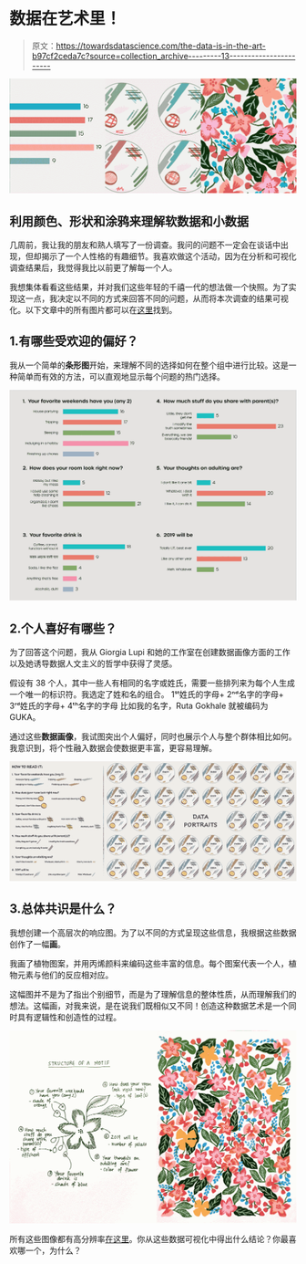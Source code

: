 # 数据在艺术里！

> 原文：<https://towardsdatascience.com/the-data-is-in-the-art-b97cf2ceda7c?source=collection_archive---------13----------------------->

![](img/9121c653d3ff5015a5a7383f984bfb4e.png)

## 利用颜色、形状和涂鸦来理解软数据和小数据

几周前，我让我的朋友和熟人填写了一份调查。我问的问题不一定会在谈话中出现，但却揭示了一个人性格的有趣细节。我喜欢做这个活动，因为在分析和可视化调查结果后，我觉得我比以前更了解每一个人。

我想集体看看这些结果，并对我们这些年轻的千禧一代的想法做一个快照。为了实现这一点，我决定以不同的方式来回答不同的问题，从而将本次调查的结果可视化。以下文章中的所有图片都可以在[这里](https://rutagokhale.github.io/DataViz/Images/Being%20a%20Millennial%20Adult/SurveyResults.pdf)找到。

## 1.有哪些受欢迎的偏好？

我从一个简单的**条形图**开始，来理解不同的选择如何在整个组中进行比较。这是一种简单而有效的方法，可以直观地显示每个问题的热门选择。

![](img/83a8dcd673116453877d006c56d2c277.png)

## 2.个人喜好有哪些？

为了回答这个问题，我从 Giorgia Lupi 和她的工作室在创建数据画像方面的工作以及她诱导数据人文主义的哲学中获得了灵感。

假设有 38 个人，其中一些人有相同的名字或姓氏，需要一些排列来为每个人生成一个唯一的标识符。我选定了姓和名的组合。
1ˢᵗ姓氏的字母+ 2ⁿᵈ名字的字母+ 3ʳᵈ姓氏的字母+ 4ᵗʰ名字的字母
比如我的名字，Ruta Gokhale 就被编码为 GUKA。

通过这些**数据画像**，我试图突出个人偏好，同时也展示个人与整个群体相比如何。我意识到，将个性融入数据会使数据更丰富，更容易理解。

![](img/d865f226619405c9b03cd4c478d492b1.png)

## 3.总体共识是什么？

我想创建一个高层次的响应图。为了以不同的方式呈现这些信息，我根据这些数据创作了一幅**画**。

我画了植物图案，并用丙烯颜料来编码这些丰富的信息。每个图案代表一个人，植物元素与他们的反应相对应。

这幅图并不是为了指出个别细节，而是为了理解信息的整体性质，从而理解我们的想法。这幅画，对我来说，是在说我们既相似又不同！创造这种数据艺术是一个同时具有逻辑性和创造性的过程。

![](img/868082bae865b5c035a4b0a12dfaa001.png)

所有这些图像都有高分辨率[在这里](https://rutagokhale.github.io/DataViz/Images/Being%20a%20Millennial%20Adult/SurveyResults.pdf)。你从这些数据可视化中得出什么结论？你最喜欢哪一个，为什么？